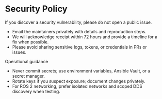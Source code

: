 # Security Policy

If you discover a security vulnerability, please do not open a public issue.

- Email the maintainers privately with details and reproduction steps.
- We will acknowledge receipt within 72 hours and provide a timeline for a fix when possible.
- Please avoid sharing sensitive logs, tokens, or credentials in PRs or issues.

Operational guidance

- Never commit secrets; use environment variables, Ansible Vault, or a secret manager.
- Rotate keys if you suspect exposure; document changes privately.
- For ROS 2 networking, prefer isolated networks and scoped DDS discovery when testing.


